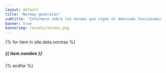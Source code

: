 ```yaml
---
layout: default
title: "Normas generales"
subtitle: "Informese sobre las normas que rigen el adecuado funcionamiento de nuestra comunidad"
banner: true
bannerimg: /assets/normas.png
---
```



<div class="row g-3 justify-content-center">
	{% for item in site.data.normas %}
	<div class="col-10 col-md-6 col-lg-4" onclick="window.location.href = '{{ item.link | relative_url }}'" style="cursor: pointer;">
		<div class="card">
			<div class="card-header">
				<div class="card-body">
					<h5 class="card-title text-center">
					<i class="{{ item.icon }}"></i> {{ item.nombre }}
					</h5>
				</div>
			</div>
		</div>
	</div>
	{% endfor %}
</div>



